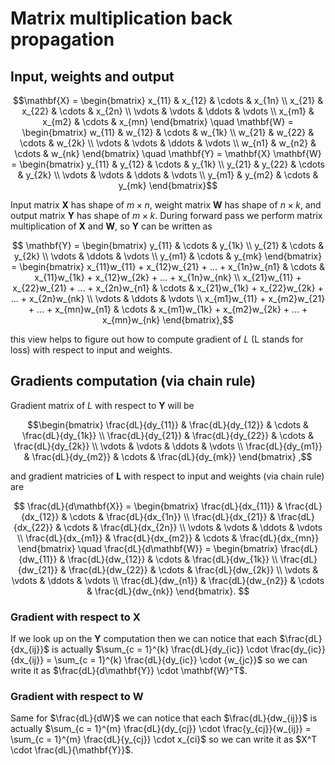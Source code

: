 # Matrix multiplication back propagation

## Input, weights and output

```math
\mathbf{X} =
\begin{bmatrix}
x_{11} & x_{12} & \cdots & x_{1n} \\
x_{21} & x_{22} & \cdots & x_{2n} \\
\vdots & \vdots & \ddots & \vdots \\
x_{m1} & x_{m2} & \cdots & x_{mn}
\end{bmatrix}
\quad

\mathbf{W} =
\begin{bmatrix}
w_{11} & w_{12} & \cdots & w_{1k} \\
w_{21} & w_{22} & \cdots & w_{2k} \\
\vdots & \vdots & \ddots & \vdots \\
w_{n1} & w_{n2} & \cdots & w_{nk}
\end{bmatrix}
\quad

\mathbf{Y} = \mathbf{X} \mathbf{W} =
\begin{bmatrix}
y_{11} & y_{12} & \cdots & y_{1k} \\
y_{21} & y_{22} & \cdots & y_{2k} \\
\vdots & \vdots & \ddots & \vdots \\
y_{m1} & y_{m2} & \cdots & y_{mk}
\end{bmatrix}
```

Input matrix $\mathbf{X}$ has shape of $m \times n$, weight matrix $\mathbf{W}$ has shape of $n \times k$, and output matrix $\mathbf{Y}$ has shape of $m \times k$. During forward pass we perform matrix multiplication of $\mathbf{X}$ and $\mathbf{W}$, so $\mathbf{Y}$ can be written as

```math

\mathbf{Y} =
\begin{bmatrix}
 y_{11} & \cdots & y_{1k} \\
y_{21} & \cdots & y_{2k} \\
\vdots & \ddots & \vdots \\
y_{m1} & \cdots & y_{mk}
\end{bmatrix} =
\begin{bmatrix}
x_{11}w_{11} + x_{12}w_{21} + ... + x_{1n}w_{n1} & \cdots & x_{11}w_{1k} + x_{12}w_{2k} + ... + x_{1n}w_{nk} \\
x_{21}w_{11} + x_{22}w_{21} + ... + x_{2n}w_{n1} & \cdots & x_{21}w_{1k} + x_{22}w_{2k} + ... + x_{2n}w_{nk} \\
\vdots & \ddots & \vdots \\
x_{m1}w_{11} + x_{m2}w_{21} + ... + x_{mn}w_{n1} & \cdots & x_{m1}w_{1k} + x_{m2}w_{2k} + ... + x_{mn}w_{nk}
\end{bmatrix},
```

this view helps to figure out how to compute gradient of $L$ (L stands for loss) with respect to input and weights.

## Gradients computation (via chain rule)

Gradient matrix of $L$  with respect to $\mathbf{Y}$ will be

```math
\begin{bmatrix}
\frac{dL}{dy_{11}} & \frac{dL}{dy_{12}} & \cdots & \frac{dL}{dy_{1k}} \\
\frac{dL}{dy_{21}} & \frac{dL}{dy_{22}} & \cdots & \frac{dL}{dy_{2k}} \\
\vdots & \vdots & \ddots & \vdots \\
\frac{dL}{dy_{m1}} & \frac{dL}{dy_{m2}} & \cdots & \frac{dL}{dy_{mk}}
\end{bmatrix} ,
```

and gradient matricies of $\mathbf{L}$ with respect to input and weights (via chain rule) are

```math

\frac{dL}{d\mathbf{X}} =
\begin{bmatrix}
\frac{dL}{dx_{11}} & \frac{dL}{dx_{12}} & \cdots & \frac{dL}{dx_{1n}} \\
\frac{dL}{dx_{21}} & \frac{dL}{dx_{22}} & \cdots & \frac{dL}{dx_{2n}} \\
\vdots & \vdots & \ddots & \vdots \\
\frac{dL}{dx_{m1}} & \frac{dL}{dx_{m2}} & \cdots & \frac{dL}{dx_{mn}}
\end{bmatrix}
\quad

\frac{dL}{d\mathbf{W}} =
\begin{bmatrix}
\frac{dL}{dw_{11}} & \frac{dL}{dw_{12}} & \cdots & \frac{dL}{dw_{1k}} \\
\frac{dL}{dw_{21}} & \frac{dL}{dw_{22}} & \cdots & \frac{dL}{dw_{2k}} \\
\vdots & \vdots & \ddots & \vdots \\
\frac{dL}{dw_{n1}} & \frac{dL}{dw_{n2}} & \cdots & \frac{dL}{dw_{nk}}
\end{bmatrix}.

```

### Gradient with respect to $\mathbf {X}$

If we look up on the $\mathbf{Y}$ computation then we can notice that each $\frac{dL}{dx_{ij}}$ is actually $\sum_{c = 1}^{k} \frac{dL}{dy_{ic}} \cdot \frac{dy_{ic}}{dx_{ij}} = \sum_{c = 1}^{k} \frac{dL}{dy_{ic}} \cdot {w_{jc}}$ so we can write it as $\frac{dL}{d\mathbf{Y}} \cdot \mathbf{W}^T$.



### Gradient with respect to $\mathbf {W}$

Same for $\frac{dL}{dW}$ we can notice that each $\frac{dL}{dw_{ij}}$ is actually $\sum_{c = 1}^{m} \frac{dL}{dy_{cj}} \cdot \frac{y_{cj}}{w_{ij}} = \sum_{c = 1}^{m} \frac{dL}{y_{cj}} \cdot x_{ci}$ so we can write it as $X^T \cdot \frac{dL}{\mathbf{Y}}$.
